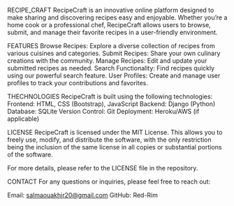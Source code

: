 RECIPE_CRAFT
RecipeCraft is an innovative online platform designed to make sharing and discovering recipes easy and enjoyable. Whether you’re a home cook or a professional chef, RecipeCraft allows users to browse, submit, and manage their favorite recipes in a user-friendly environment.

FEATURES
Browse Recipes: Explore a diverse collection of recipes from various cuisines and categories.
Submit Recipes: Share your own culinary creations with the community.
Manage Recipes: Edit and update your submitted recipes as needed.
Search Functionality: Find recipes quickly using our powerful search feature.
User Profiles: Create and manage user profiles to track your contributions and favorites.

THECHNOLOGIES
RecipeCraft is built using the following technologies:
Frontend: HTML, CSS (Bootstrap), JavaScript
Backend: Django (Python)
Database: SQLite
Version Control: Git
Deployment: Heroku/AWS (if applicable)

LICENSE
RecipeCraft is licensed under the MIT License. This allows you to freely use, modify, and distribute the software, with the only restriction being the inclusion of the same license in all copies or substantial portions of the software.

For more details, please refer to the LICENSE file in the repository.

CONTACT
For any questions or inquiries, please feel free to reach out:

Email: salmaouakhir20@gmail.com
GitHub: Red-Rim
